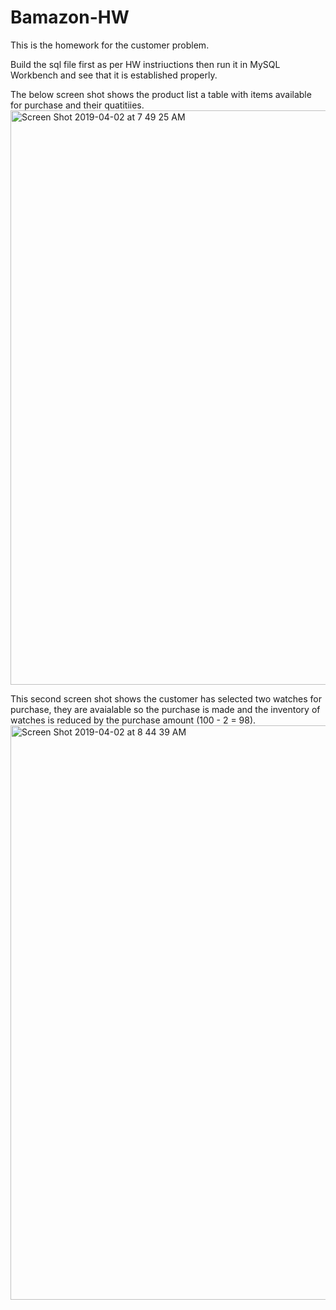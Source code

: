 # Bamazon-HW

This is the homework for the customer problem.

Build the sql file first as per HW instriuctions then run it in MySQL Workbench and see that it is established properly.

The below screen shot shows the product list a table with items available for purchase and their quatitiies.
<img width="919" alt="Screen Shot 2019-04-02 at 7 49 25 AM" src="https://user-images.githubusercontent.com/47362473/55412592-97754100-551c-11e9-9e18-ce0a7fe913fb.png">

This second screen shot shows the customer has selected two watches for purchase, they are avaialable so the purchase is made and the inventory of watches is reduced by the purchase amount (100 - 2 = 98).
<img width="919" alt="Screen Shot 2019-04-02 at 8 44 39 AM" src="https://user-images.githubusercontent.com/47362473/55416793-51bc7680-5524-11e9-8ccb-a2a27afb8aba.png">
